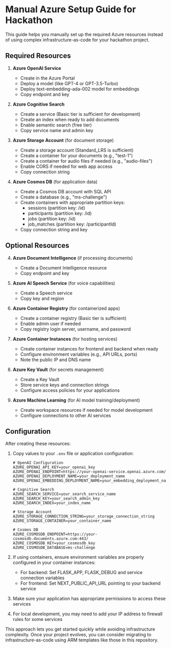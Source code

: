 # Manual Azure Setup Guide for Hackathon

This guide helps you manually set up the required Azure resources instead of using complex infrastructure-as-code for your hackathon project.

## Required Resources

1. **Azure OpenAI Service**

   - Create in the Azure Portal
   - Deploy a model (like GPT-4 or GPT-3.5-Turbo)
   - Deploy text-embedding-ada-002 model for embeddings
   - Copy endpoint and key

2. **Azure Cognitive Search**

   - Create a service (Basic tier is sufficient for development)
   - Create an index when ready to add documents
   - Enable semantic search (free tier)
   - Copy service name and admin key

3. **Azure Storage Account** (for document storage)

   - Create a storage account (Standard_LRS is sufficient)
   - Create a container for your documents (e.g., "test-1")
   - Create a container for audio files if needed (e.g., "audio-files")
   - Enable CORS if needed for web app access
   - Copy connection string

4. **Azure Cosmos DB** (for application data)
   - Create a Cosmos DB account with SQL API
   - Create a database (e.g., "ms-challenge")
   - Create containers with appropriate partition keys:
     - sessions (partition key: /id)
     - participants (partition key: /id)
     - jobs (partition key: /id)
     - job_matches (partition key: /participantId)
   - Copy connection string and key

## Optional Resources

4. **Azure Document Intelligence** (if processing documents)

   - Create a Document Intelligence resource
   - Copy endpoint and key

5. **Azure AI Speech Service** (for voice capabilities)

   - Create a Speech service
   - Copy key and region

6. **Azure Container Registry** (for containerized apps)

   - Create a container registry (Basic tier is sufficient)
   - Enable admin user if needed
   - Copy registry login server, username, and password

7. **Azure Container Instances** (for hosting services)

   - Create container instances for frontend and backend when ready
   - Configure environment variables (e.g., API URLs, ports)
   - Note the public IP and DNS name

8. **Azure Key Vault** (for secrets management)

   - Create a Key Vault
   - Store service keys and connection strings
   - Configure access policies for your applications

9. **Azure Machine Learning** (for AI model training/deployment)
   - Create workspace resources if needed for model development
   - Configure connections to other AI services

## Configuration

After creating these resources:

1. Copy values to your `.env` file or application configuration:

   ```
   # OpenAI Configuration
   AZURE_OPENAI_API_KEY=your_openai_key
   AZURE_OPENAI_ENDPOINT=https://your-openai-service.openai.azure.com/
   AZURE_OPENAI_DEPLOYMENT_NAME=your_deployment_name
   AZURE_OPENAI_EMBEDDING_DEPLOYMENT_NAME=your_embedding_deployment_name

   # Cognitive Search
   AZURE_SEARCH_SERVICE=your_search_service_name
   AZURE_SEARCH_KEY=your_search_admin_key
   AZURE_SEARCH_INDEX=your_index_name

   # Storage Account
   AZURE_STORAGE_CONNECTION_STRING=your_storage_connection_string
   AZURE_STORAGE_CONTAINER=your_container_name

   # Cosmos DB
   AZURE_COSMOSDB_ENDPOINT=https://your-cosmosdb.documents.azure.com:443/
   AZURE_COSMOSDB_KEY=your_cosmosdb_key
   AZURE_COSMOSDB_DATABASE=ms-challenge
   ```

2. If using containers, ensure environment variables are properly configured in your container instances:

   - For backend: Set FLASK_APP, FLASK_DEBUG and service connection variables
   - For frontend: Set NEXT_PUBLIC_API_URL pointing to your backend service

3. Make sure your application has appropriate permissions to access these services

4. For local development, you may need to add your IP address to firewall rules for some services

This approach lets you get started quickly while avoiding infrastructure complexity. Once your project evolves, you can consider migrating to infrastructure-as-code using ARM templates like those in this repository.
